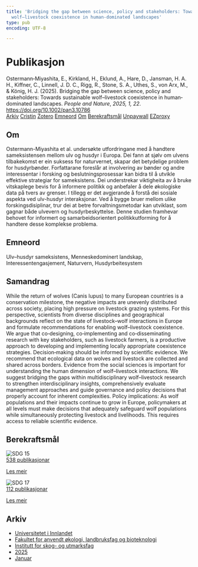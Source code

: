 ```yaml
---
title: 'Bridging the gap between science, policy and stakeholders: Towards sustainable
  wolf–livestock coexistence in human‐dominated landscapes'
type: pub
encoding: UTF-8

---
```

<h1>Publikasjon</h1>
<article id="csl-bib-container-4KT949LA" class="csl-bib-container">
  <div class="csl-bib-body"> <div class="csl-entry">Ostermann‐Miyashita, E., Kirkland, H., Eklund, A., Hare, D., Jansman, H. A. H., Kiffner, C., Linnell, J. D. C., Rigg, R., Stone, S. A., Uthes, S., von Arx, M., &#38; König, H. J. (2025). Bridging the gap between science, policy and stakeholders: Towards sustainable wolf–livestock coexistence in human‐dominated landscapes. <i>People and Nature</i>, <i>2025, 1, 22</i>. <a href="https://doi.org/10.1002/pan3.10786">https://doi.org/10.1002/pan3.10786</a></div> </div>
  <div class="csl-bib-buttons">
    <a href="#taxonomy-article-4KT949LA" alt="archive" class="csl-bib-button">Arkiv</a>
    <a href="https://app.cristin.no/results/show.jsf?id=2347597" alt="Cristin" class="csl-bib-button">Cristin</a>
    <a href="http://zotero.org/groups/5881554/items/4KT949LA" alt="Zotero" class="csl-bib-button">Zotero</a>
    <a href="#keywords-article-4KT949LA" alt="keywords" class="csl-bib-button">Emneord</a>
    <a href="#about-article-4KT949LA" alt="about_pub" class="csl-bib-button">Om</a>
    <a href="#sdg-article-4KT949LA" alt="sdg" class="csl-bib-button">Berekraftsmål</a>
    <a href="https://doi.org/10.1002/pan3.10786" alt="Unpaywall" class="csl-bib-button">Unpaywall</a>
    <a href="https://doi.org/10.1002/pan3.10786" alt="EZproxy" class="csl-bib-button">EZproxy</a>
  </div>
  <div id="csl-bib-meta-container-4KT949LA"></div>
</article>
<div id="csl-bib-meta-4KT949LA" class="csl-bib-meta">
  <article id="about-article-4KT949LA" class="about_pub-article">
    <h1>Om</h1>
    Ostermann-Miyashita et al. undersøkte utfordringane med å handtere sameksistensen mellom ulv og husdyr i Europa. Dei fann at sjølv om ulvens tilbakekomst er ein suksess for naturvernet, skapar det betydelige problem for husdyrbønder. Forfattarane foreslår at involvering av bønder og andre interessentar i forsking og beslutningsprosessar kan bidra til å utvikle effektive strategiar for sameksistens. Dei understrekar viktigheita av å bruke vitskaplege bevis for å informere politikk og anbefaler å dele økologiske data på tvers av grenser. I tillegg er det avgjerande å forstå dei sosiale aspekta ved ulv-husdyr interaksjonar. Ved å bygge bruer mellom ulike forskingsdisiplinar, trur dei at betre forvaltningsmetodar kan utviklast, som gagnar både ulvevern og husdyrbeskyttelse. Denne studien framhevar behovet for informert og samarbeidsorientert politikkutforming for å handtere desse komplekse problema.
  </article>
  <article id="keywords-article-4KT949LA" class="keywords-article">
    <h1>Emneord</h1>
    Ulv–husdyr sameksistens, Menneskedominert landskap, Interessentengasjement, Naturvern, Husdyrbeitesystem
  </article>
  <article id="abstract-article-4KT949LA" class="abstract-article">
    <h1>Samandrag</h1>
    While the return of wolves (Canis lupus) to many European countries is a conservation milestone, the negative impacts are unevenly distributed across society, placing high pressure on livestock grazing systems. For this perspective, scientists from diverse disciplines and geographical backgrounds reflect on the state of livestock–wolf interactions in Europe and formulate recommendations for enabling wolf–livestock coexistence. We argue that co‐designing, co‐implementing and co‐disseminating research with key stakeholders, such as livestock farmers, is a productive approach to developing and implementing locally appropriate coexistence strategies. Decision‐making should be informed by scientific evidence. We recommend that ecological data on wolves and livestock are collected and shared across borders. Evidence from the social sciences is important for understanding the human dimension of wolf–livestock interactions. We suggest bridging the gaps within multidisciplinary wolf–livestock research to strengthen interdisciplinary insights, comprehensively evaluate management approaches and guide governance and policy decisions that properly account for inherent complexities. Policy implications: As wolf populations and their impacts continue to grow in Europe, policymakers at all levels must make decisions that adequately safeguard wolf populations while simultaneously protecting livestock and livelihoods. This requires access to reliable scientific evidence.
  </article>
  <article id="sdg-article-4KT949LA" class="sdg-article">
    <h1>Berekraftsmål</h1>
    <div class="sdg-container"><div id="sdg15" class="sdg">
        <img src="{{< params subfolder >}}images/sdg/sdg15_nn.png" class="image" alt="SDG 15">
        <div class="sdg-overlay">
          <a href="{{< params subfolder >}}nn/archive/?sdg=15#archive" class="sdg-publication-count"><span>538</span> publikasjonar</a>
          <p><a href="https://fn.no/om-fn/fns-baerekraftsmaal/livet-paa-land?lang=nno-NO" class="sdg-read-more">Les meir</a></p>
        </div>
      </div> <div id="sdg17" class="sdg">
        <img src="{{< params subfolder >}}images/sdg/sdg17_nn.png" class="image" alt="SDG 17">
        <div class="sdg-overlay">
          <a href="{{< params subfolder >}}nn/archive/?sdg=17#archive" class="sdg-publication-count"><span>112</span> publikasjonar</a>
          <p><a href="https://fn.no/om-fn/fns-baerekraftsmaal/samarbeid-for-aa-naa-maalene?lang=nno-NO" class="sdg-read-more">Les meir</a></p>
        </div>
      </div></div>
  </article>
  <article id="taxonomy-article-4KT949LA" class="taxonomy-article">
    <h1>Arkiv</h1>
    <ul>
      <li><a href="{{< params subfolder >}}nn/archive/?key=3DCRN523">Universitetet i Innlandet</a></li>
      <li><a href="{{< params subfolder >}}nn/archive/?key=T77LXH6D">Fakultet for anvendt økologi, landbruksfag og bioteknologi</a></li>
      <li><a href="{{< params subfolder >}}nn/archive/?key=7TRARPE3">Institutt for skog- og utmarksfag</a></li>
      <li><a href="{{< params subfolder >}}nn/archive/?key=H5L4MZHE">2025</a></li>
      <li><a href="{{< params subfolder >}}nn/archive/?key=Z4NRWY2R">Januar</a></li>
    </ul>
  </article>
</div>
